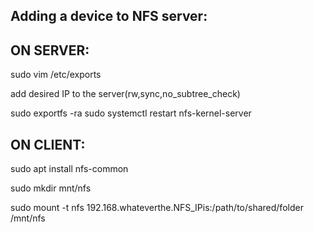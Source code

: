Adding a device to NFS server:
------------------------------

ON SERVER:
---------
sudo vim /etc/exports

add desired IP to the server(rw,sync,no_subtree_check)

sudo exportfs -ra
sudo systemctl restart nfs-kernel-server


ON CLIENT:
---------
sudo apt install nfs-common

sudo mkdir mnt/nfs 

sudo mount -t nfs 192.168.whateverthe.NFS_IPis:/path/to/shared/folder /mnt/nfs

